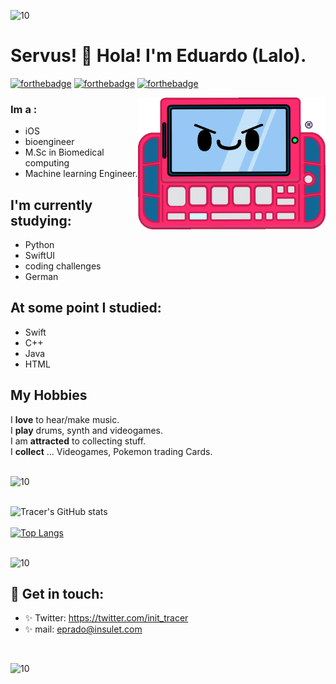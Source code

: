 
<!---
epradoOP5/epradoOP5 is a ✨ special ✨ repository because its `README.md` (this file) appears on your GitHub profile.
You can click the Preview link to take a look at your changes.
--->

![10](rainbow_gradient_1500x50.png)
# Servus! 👋 Hola! I'm Eduardo (Lalo).
[![forthebadge](https://forthebadge.com/images/badges/gluten-free.svg)](https://forthebadge.com)
[![forthebadge](https://forthebadge.com/images/badges/built-with-love.svg)](https://forthebadge.com)
[![forthebadge](https://forthebadge.com/images/badges/compatibility-betamax.svg)](https://forthebadge.com)

<img align="right" src="umi_gif_300dpi.gif" alt="umi-gif" style="width:300px;"/>


### Im a : 
* iOS
* bioengineer
* M.Sc in Biomedical computing 
* Machine learning Engineer.

## I'm currently studying:

* Python
* SwiftUI
* coding challenges
* German 

## At some point I studied:    

* Swift 
* C++
* Java
* HTML

##  My Hobbies
I **love** to hear/make music.    
I **play** drums, synth and videogames.    
I am **attracted** to collecting stuff.    
I **collect** ... Videogames, Pokemon trading Cards.    
<br>

![10](rainbow_gradient_1500x50.png)
<br><br>

![Tracer's GitHub stats](https://github-readme-stats.vercel.app/api?username=t2ac32&hide=contribs,prs&theme=nord&show_icons=true)
<br><br>
[![Top Langs](https://github-readme-stats.vercel.app/api/top-langs/?username=t2ac32&layout=compact&theme=nord)](https://github.com/t2ac32/github-readme-stats)
<br><br>

![10](rainbow_gradient_1500x50.png)    
## 🖤 Get in touch: 
* ✨ Twitter: https://twitter.com/init_tracer
* ✨ mail: eprado@insulet.com
<br>

![10](rainbow_gradient_1500x50.png)
